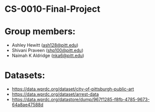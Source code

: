 # CS-0010-Final-Project

# Group members:
* Ashley Hewitt (ash128@pitt.edu)
* Shivani Praveen (shp100@pitt.edu)
* Naimah K Aldridge (nka6@pitt.edu)

# Datasets:
* https://data.wprdc.org/dataset/city-of-pittsburgh-public-art
* https://data.wprdc.org/dataset/arrest-data
* https://data.wprdc.org/datastore/dump/967f1285-f8fb-4785-9673-64a8ae47588d

